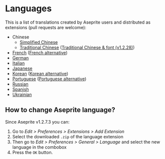 # Languages

This is a list of translations created by Aseprite users and
distributed as extensions (pull requests are welcome):

* Chinese
  * [Simplified Chinese](https://steamcommunity.com/sharedfiles/filedetails/?id=1333477949)
  * [Traditional Chinese](https://github.com/chongx1an/aseprite-TraditionalChineseExtension) ([Traditional Chinese & font (v1.2.28)](https://github.com/SiderealArt/Aseprite-Traditional-Chinese-Translation))
* [French](https://github.com/realBoubli/Aseprite-French-Translation) ([French alternative](https://github.com/farvardin/aseprite_french))
* [German](https://github.com/dotheflopboy/Aseprite-German-Translation)
* [Italian](https://github.com/FabianoIlCapo/aseprite_italian)
* [Japanese](http://wikiwiki.jp/aseprite/?%C6%FC%CB%DC%B8%EC%B2%BD%A5%D5%A5%A1%A5%A4%A5%EB%A4%CE%A5%C0%A5%A6%A5%F3%A5%ED%A1%BC%A5%C9)
* [Korean](https://imbada.github.io/Aseprite-Korean/) ([Korean alternative](http://eternalworld.tistory.com/531))
* [Portuguese](https://github.com/puddiCria/aseprite-pt-br) ([Portuguese alternative](https://github.com/Inky1003/aseprite-em-portugues))
* [Russian](https://github.com/lufog/aseprite-language-russian)
* [Spanish](https://github.com/raxdraws/aseprite-spanish)
* [Ukrainian](https://github.com/def4alt/aseprite-ukrainian)

## How to change Aseprite language?

Since Aseprite v1.2.7.3 you can:

1. Go to *Edit > Preferences > Extensions > Add Extension*
2. Select the downloaded `.zip` of the language extension
3. Then go to *Edit > Preferences > General > Language* and select the
   new language in the combobox
4. Press the `OK` button.
